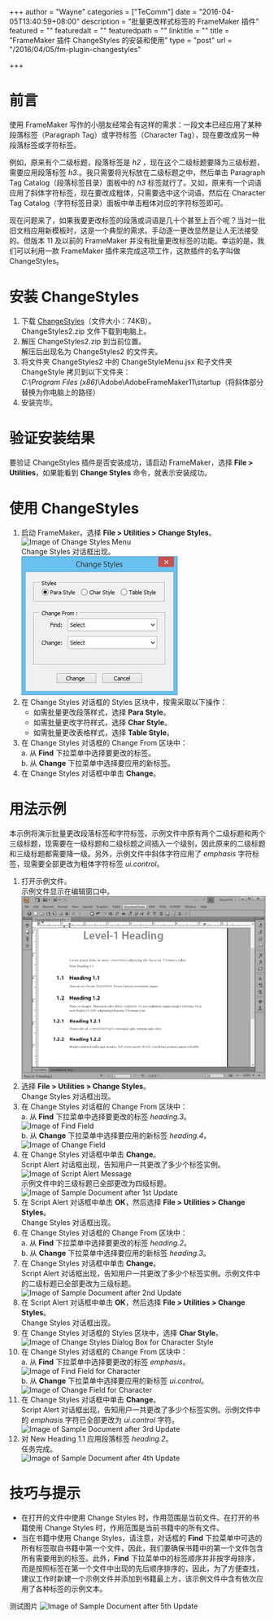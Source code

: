 +++
author = "Wayne"
categories = ["TeComm"]
date = "2016-04-05T13:40:59+08:00"
description = "批量更改样式标签的 FrameMaker 插件"
featured = ""
featuredalt = ""
featuredpath = ""
linktitle = ""
title = "FrameMaker 插件 ChangeStyles 的安装和使用"
type = "post"
url = "/2016/04/05/fm-plugin-changestyles"

+++
# 前言

使用 FrameMaker 写作的小朋友经常会有这样的需求：一段文本已经应用了某种段落标签（Paragraph Tag）或字符标签（Character Tag），现在要改成另一种段落标签或字符标签。

例如，原来有个二级标题，段落标签是 *h2* ，现在这个二级标题要降为三级标题，需要应用段落标签 *h3*.。我只需要将光标放在二级标题之中，然后单击 Paragraph Tag Catalog（段落标签目录）面板中的 *h3* 标签就行了。又如，原来有一个词语应用了斜体字符标签，现在要改成粗体，只需要选中这个词语，然后在 Character Tag Catalog（字符标签目录）面板中单击粗体对应的字符标签即可。

现在问题来了，如果我要更改标签的段落或词语是几十个甚至上百个呢？当对一批旧文档应用新模板时，这是一个典型的需求。手动逐一更改显然是让人无法接受的。但版本 11 及以前的 FrameMaker 并没有批量更改标签的功能。幸运的是，我们可以利用一款 FrameMaker 插件来完成这项工作，这款插件的名字叫做 ChangeStyles。

# 安装 ChangeStyles

1. 下载 [ChangeStyles][ChangeStylesInstaller]（文件大小：74KB）。  
   ChangeStyles2.zip 文件下载到电脑上。
2. 解压 ChangeStyles2.zip 到当前位置。  
   解压后出现名为 ChangeStyles2 的文件夹。
3. 将文件夹 ChangeStyles2 中的 ChangeStyleMenu.jsx 和子文件夹 ChangeStyle 拷贝到以下文件夹：  
   *C:\Program Files (x86)*\Adobe\AdobeFrameMaker11\startup（将斜体部分替换为你电脑上的路径）
4. 安装完毕。

# 验证安装结果

要验证 ChangeStyles 插件是否安装成功，请启动 FrameMaker，选择 **File > Utilities**，如果能看到 **Change Styles** 命令，就表示安装成功。

# 使用 ChangeStyles

1. 启动 FrameMaker。选择 **File > Utilities > Change Styles**。  
   ![Image of Change Styles Menu][FM_Menu_ChangeStyles]  
   Change Styles 对话框出现。  
   ![Image of Change Styles Dialog Box][FM_DB_ChangeStyles] 
2. 在 Change Styles 对话框的 Styles 区块中，按需采取以下操作：  
   * 如需批量更改段落样式，选择 **Para Style**。
   * 如需批量更改字符样式，选择 **Char Style**。
   * 如需批量更改表格样式，选择 **Table Style**。
3. 在 Change Styles 对话框的 Change From 区块中：  
   a. 从 **Find** 下拉菜单中选择要更改的标签。  
   b. 从 **Change** 下拉菜单中选择要应用的新标签。
4. 在 Change Styles 对话框中单击 **Change**。

# 用法示例

本示例将演示批量更改段落标签和字符标签。示例文件中原有两个二级标题和两个三级标题，现需要在一级标题和二级标题之间插入一个级别，因此原来的二级标题和三级标题都需要降一级。另外，示例文件中斜体字符应用了 *emphasis* 字符标签，现需要全部更改为粗体字符标签 *ui.control*。

1. 打开示例文件。  
   示例文件显示在编辑窗口中。  
   ![Image of Sample Document][FM_Sample_Document]
2. 选择 **File > Utilities > Change Styles**。  
   Change Styles 对话框出现。
3. 在 Change Styles 对话框的 Change From 区块中：  
   a. 从 **Find** 下拉菜单中选择要更改的标签 *heading.3*。  
      ![Image of Find Field][FM_EG_Find]  
   b. 从 **Change** 下拉菜单中选择要应用的新标签 *heading.4*。  
      ![Image of Change Field][FM_EG_Change] 
4. 在 Change Styles 对话框中单击 **Change**。  
   Script Alert 对话框出现，告知用户一共更改了多少个标签实例。  
   ![Image of Script Alert Message][FM_M_AlertMessage]  
   示例文件中的三级标题已全部更改为四级标题。  
   ![Image of Sample Document after 1st Update][FM_Sample_Document_Updated1]
5. 在 Script Alert 对话框中单击 **OK**，然后选择 **File > Utilities > Change Styles**。  
   Change Styles 对话框出现。
6. 在 Change Styles 对话框的 Change From 区块中：  
   a. 从 **Find** 下拉菜单中选择要更改的标签 *heading.2*。  
   b. 从 **Change** 下拉菜单中选择要应用的新标签 *heading.3*。  
7. 在 Change Styles 对话框中单击 **Change**。  
   Script Alert 对话框出现，告知用户一共更改了多少个标签实例。示例文件中的二级标题已全部更改为三级标题。  
   ![Image of Sample Document after 2nd Update][FM_Sample_Document_Updated2]
8. 在 Script Alert 对话框中单击 **OK**，然后选择 **File > Utilities > Change Styles**。  
   Change Styles 对话框出现。
9. 在 Change Styles 对话框的 Styles 区块中，选择 **Char Style**。  
   ![Image of Change Styles Dialog Box for Character Style][FM_DB_ChangeStyles_CharStyle] 
10. 在 Change Styles 对话框的 Change From 区块中：  
   a. 从 **Find** 下拉菜单中选择要更改的标签 *emphasis*。  
      ![Image of Find Field for Character][FM_EG_Find_Char]  
   b. 从 **Change** 下拉菜单中选择要应用的新标签 *ui.control*。  
      ![Image of Change Field for Character][FM_EG_Change_Char] 
11. 在 Change Styles 对话框中单击 **Change**。  
   Script Alert 对话框出现，告知用户一共更改了多少个标签实例。示例文件中的 *emphasis* 字符已全部更改为 *ui.control* 字符。  
   ![Image of Sample Document after 3rd Update][FM_Sample_Document_Updated3]
12. 对 New Heading 1.1 应用段落标签 *heading.2*。  
      任务完成。  
      ![Image of Sample Document after 4th Update][FM_Sample_Document_Updated4]

# 技巧与提示

* 在打开的文件中使用 Change Styles 时，作用范围是当前文件。在打开的书籍使用 Change Styles 时，作用范围是当前书籍中的所有文件。
* 当在书籍中使用 Change Styles，请注意，对话框的 **Find** 下拉菜单中可选的所有标签取自书籍中第一个文件，因此，我们要确保书籍中的第一个文件包含所有需要用到的标签。此外，**Find** 下拉菜单中的标签顺序并非按字母排序，而是按照标签在第一个文件中出现的先后顺序排序的，因此，为了方便查找，建议工作时新建一个示例文件并添加到书籍最上方，该示例文件中含有依次应用了各种标签的示例文本。

测试图片
![Image of Sample Document after 5th Update][FM_Sample_Document_Updated5]

[ChangeStylesInstaller]: http://pan.baidu.com/s/1jInOy7W
[FM_Menu_ChangeStyles]: http://c.picphotos.baidu.com/album/s%3D1400%3Bq%3D90/sign=cc7e26639752982201333dc7e7fa40ba/6609c93d70cf3bc71560d748d600baa1cd112a35.jpg
[FM_DB_ChangeStyles]: https://raw.githubusercontent.com/wayneko/images/master/201604/FM_DB_ChangeStyles.png
[FM_Sample_Document]: https://raw.githubusercontent.com/wayneko/images/master/201604/FM_Sample_Document.png
[FM_EG_Find]: http://e.picphotos.baidu.com/album/s%3D1400%3Bq%3D90/sign=144d15bd2af5e0feea188d056c500fd9/9f2f070828381f300d76970dae014c086e06f023.jpg
[FM_EG_Change]: http://d.picphotos.baidu.com/album/s%3D1000%3Bq%3D90/sign=a982e285758b4710ca2ff9ccf3fef88c/6a63f6246b600c339467c46c1d4c510fd9f9a173.jpg
[FM_M_AlertMessage]: http://d.picphotos.baidu.com/album/s%3D1000%3Bq%3D90/sign=7945ff820e24ab18e416e53705caddbc/e850352ac65c10387860d466b5119313b07e8973.jpg
[FM_Sample_Document_Updated1]: http://b.picphotos.baidu.com/album/s%3D1000%3Bq%3D90/sign=550973f433a85edffe8cfa2379643252/b999a9014c086e06f4ad25ef05087bf40ad1cb09.jpg
[FM_Sample_Document_Updated2]: http://a.picphotos.baidu.com/album/s%3D1000%3Bq%3D90/sign=8f6ed748d600baa1be2c43bb77208263/0b46f21fbe096b63e67744f40b338744ebf8ac23.jpg
[FM_Sample_Document_Updated3]: http://g.picphotos.baidu.com/album/s%3D1000%3Bq%3D90/sign=6ab5fecccbbf6c81f33728e88c0e8a44/a8ec8a13632762d00134be1ba7ec08fa513dc608.jpg
[FM_Sample_Document_Updated4]: http://a.picphotos.baidu.com/album/s%3D1000%3Bq%3D90/sign=a0657cd7fcf2b211e02e814efab05e49/e7cd7b899e510fb3bf796d33de33c895d1430c35.jpgs
[FM_DB_ChangeStyles_CharStyle]: http://d.picphotos.baidu.com/album/s%3D1000%3Bq%3D90/sign=48026056d262853596e0d621a0df4db7/728da9773912b31b6303d78d8118367adab4e123.jpg
[FM_EG_Find_Char]: http://b.picphotos.baidu.com/album/s%3D1000%3Bq%3D90/sign=a7ca767a3a6d55fbc1c672265d12743b/4034970a304e251f1497fe5ca086c9177f3e5335.jpg
[FM_EG_Change_Char]: http://f.picphotos.baidu.com/album/s%3D1000%3Bq%3D90/sign=215541921a950a7b71354ac43ae159a8/48540923dd54564eff05fe9db4de9c82d1584f35.jpg
[FM_Sample_Document_Updated5]: http://g.picphotos.baidu.com/album/s%3D1400%3Bq%3D90/sign=71c5b687cffcc3ceb0c0cd37a275edf9/0d338744ebf81a4c67dad66cd02a6059242da6ae.jpg